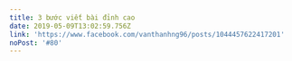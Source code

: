 ```yaml
---
title: 3 bước viết bài đỉnh cao
date: 2019-05-09T13:02:59.756Z
link: 'https://www.facebook.com/vanthanhng96/posts/1044457622417201'
noPost: '#80'
---
```


